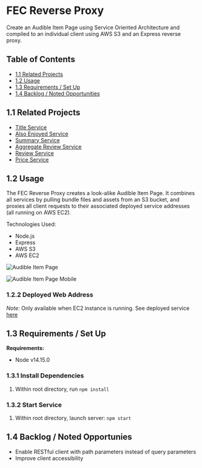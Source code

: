 # FEC Reverse Proxy
Create an Audible Item Page using Service Oriented Architecture and compiled to an individual client using AWS S3 and an Express reverse proxy.

## Table of Contents
- [1.1 Related Projects](#11-related-projects)
- [1.2 Usage ](#12-usage)
- [1.3 Requirements / Set Up](#13-requirements--set-up)
- [1.4 Backlog / Noted Opportunities](#14-backlog--noted-opportunies)

## 1.1 Related Projects
- [Title Service](https://github.com/huang-pei-mei/title-service)
- [Also Enjoyed Service](https://github.com/huang-pei-mei/also-enjoyed-service)
- [Summary Service](https://github.com/huang-pei-mei/FEC-Publishers-Summary)
- [Aggregate Review Service](https://github.com/huang-pei-mei/FEC-Agg.Review)
- [Review Service](https://github.com/huang-pei-mei/reviews-service)
- [Price Service](https://github.com/huang-pei-mei/price-service)

## 1.2 Usage
The FEC Reverse Proxy creates a look-alike Audible Item Page. It combines all services by pulling bundle files and assets from an S3 bucket, and proxies all client requests to their associated deployed service addresses (all running on AWS EC2).

Technologies Used:
- Node.js
- Express
- AWS S3
- AWS EC2

![Audible Item Page](./readmeAssets/audible_proxy.gif)

![Audible Item Page Mobile](./readmeAssets/audible_proxy_mobile.gif)

### 1.2.2 Deployed Web Address
*Note*: Only available when EC2 instance is running.
See deployed service [here](http://ec2-34-219-131-242.us-west-2.compute.amazonaws.com:5500/?bookId=6)

## 1.3 Requirements / Set Up
**Requirements:**
- Node v14.15.0

### 1.3.1 Install Dependencies
1. Within root directory, run
`npm install`

### 1.3.2 Start Service
1. Within root directory, launch server:
`npm start`

## 1.4 Backlog / Noted Opportunies
- Enable RESTful client with path parameters instead of query parameters
- Improve client accessibility